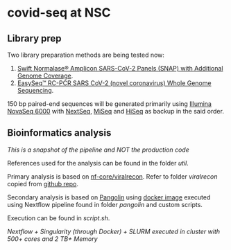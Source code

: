 # covid-seq at NSC

## Library prep

Two library preparation methods are being tested now:

1. [Swift Normalase® Amplicon SARS-CoV-2 Panels (SNAP) with Additional Genome Coverage](https://swiftbiosci.com/swif-normalase-amplicon-sars-cov-2-panels/).  
2. [EasySeq™ RC-PCR SARS CoV-2 (novel coronavirus) Whole Genome Sequencing](https://www.nimagen.com/covid19).

150 bp paired-end sequences will be generated primarily using [Illumina](https://www.illumina.com) [NovaSeq 6000](https://www.illumina.com/systems/sequencing-platforms/novaseq.html) with [NextSeq](https://www.illumina.com/systems/sequencing-platforms/nextseq.html), [MiSeq](https://www.illumina.com/systems/sequencing-platforms/miseq.html) and [HiSeq](https://www.illumina.com/systems/sequencing-platforms/hiseq-2500.html) as backup in the said order.

## Bioinformatics analysis

_This is a snapshot of the pipeline and NOT the production code_

References used for the analysis can be found in the folder _util_.
  
Primary analysis is based on [nf-core/viralrecon](https://nf-co.re/viralrecon/1.1.0). Refer to folder _viralrecon_ copied from [github repo](https://github.com/nf-core/viralrecon).
  
Secondary analysis is based on [Pangolin](https://cov-lineages.org/) using [docker image](https://hub.docker.com/r/staphb/pangolin) executed using Nextflow pipeline found in folder _pangolin_ and custom scripts.

Execution can be found in _script.sh_.

_Nextflow + Singularity (through Docker) + SLURM executed in cluster with 500+ cores and 2 TB+ Memory_
